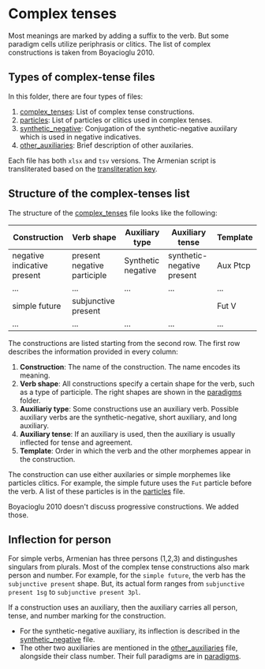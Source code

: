 # Complex tenses

Most meanings are marked by adding a suffix to the verb. But some paradigm cells utilize periphrasis or clitics. The list of complex constructions is taken from Boyacioglu 2010. 

## Types of complex-tense files

In this folder, there are four types of files:
1) [complex_tenses](complex_tenses_tsv/complex_tenses.tsv): List of complex tense constructions.
2) [particles](complex_tenses_tsv/particles.tsv): List of particles or clitics used in complex tenses. 
2) [synthetic_negative](complex_tenses_tsv/synthetic_negative.tsv): Conjugation of the synthetic-negative auxiilary which is used in negative indicatives.
2) [other_auxiliaries](complex_tenses_tsv/other_auxiliaries.tsv): Brief description of other auxilaries. 

Each file has both `xlsx` and `tsv` versions. The Armenian script is transliterated based on the [transliteration key](../transliteration.md).

## Structure of the complex-tenses list

The structure of the [complex_tenses](complex_tenses_tsv/complex_tenses.tsv) file looks like the following: 

|Construction|	Verb shape|	Auxiliary type	|Auxiliary tense|	Template|
|-|-|-|-|-|
|negative indicative present|	present negative participle|	Synthetic negative 	|synthetic-negative present|	Aux Ptcp
|...|...|...|...|...|
simple future|	subjunctive present	|	||	Fut V|
|...|...|...|...|...|

The constructions are listed starting from the second row. The first row describes the information provided in every column:

1) **Construction**: The name of the construction. The name encodes its meaning.
1) **Verb shape**: All constructions specify a certain shape for the verb, such as a type of participle. The right shapes are shown in the [paradigms](../paradigms/) folder.
1) **Auxiliariy type**: Some constructions use an auxiliary verb. Possible auxiliary verbs are the synthetic-negative, short auxiliary, and long auxiliary.
1) **Auxiliary tense**: If an auxiliary is used, then the auxiliary is usually inflected for tense and agreement. 
1) **Template**: Order in which the verb and the other morphemes appear in the construction.

The construction can use either auxilaries or simple morphemes like particles clitics. For example, the simple future uses the `Fut` particle before the verb. A list of these particles is in the [particles](complex_tenses_tsv/particles.tsv) file.

Boyacioglu 2010 doesn't discuss progressive constructions. We added those.

## Inflection for person
For simple verbs, Armenian has three persons (1,2,3) and distingushes singulars from plurals. Most of the complex tense constructions also mark person and number. For example, for the `simple future`, the verb has the `subjunctive present` shape. But, its actual form ranges from `subjunctive present 1sg` to `subjunctive present 3pl`. 

If a construction uses an auxiliary, then the auxiliary carries all person, tense, and number marking for the construction. 
- For the synthetic-negative auxiliary, its inflection is described in the [synthetic_negative](complex_tenses_tsv/synthetic_negative.tsv) file. 
- The other two auxiliaries are  mentioned in the [other_auxiliaries](complex_tenses_tsv/other_auxiliaries.tsv) file, alongside their class number. Their full paradigms are in [paradigms](../paradigms/).



